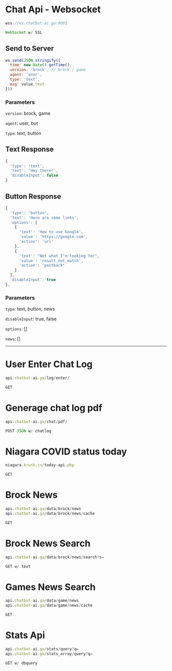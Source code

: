 # Chat Api - Websocket

```js
wss://ws.chatbot-ai.ga:8001

WebSocket w/ SSL
```
## Send to Server
```js
ws.send(JSON.stringify({
  time: new Date().getTime(),
  version: 'brock', // brock / game
  agent: 'user',
  type: 'text',
  msg: value.text
}))
```

### Parameters

`version`: brock, game

`agent`: user, bot

`type`: text, button

## Text Response
```js
{
  'type': 'text',
  'text': 'Hey there!',
  'disableInput': false
}
```

## Button Response
```js
{
  'type': 'button',
  'text': 'Here are some links',
  'options': [
    {
      'text': 'How to use Google',
      'value': 'https://google.com',
      'action': 'url'
    },
    {
      'text': "Not what I'm looking for",
      'value': 'result_not_match',
      'action': 'postback'
    }
  ],
  'disableInput': true
},
```

### Parameters

`type`: text, button, news

`disableInput`: true, false

`options`: []

`news`: []

---

# User Enter Chat Log

```js
api.chatbot-ai.ga/log/enter/

GET
```

# Generage chat log pdf

```js
api.chatbot-ai.ga/chat/pdf/

POST JSON w/ chatlog
```

# Niagara COVID status today
```js
niagara.krunk.cn/today-api.php

GET
```

# Brock News
```js
api.chatbot-ai.ga/data/brock/news
api.chatbot-ai.ga/data/brock/news/cache

GET
```

# Brock News Search
```js
api.chatbot-ai.ga/data/brock/news/search?s=

GET w/ text
```

# Games News Search
```js
api.chatbot-ai.ga/data/game/news
api.chatbot-ai.ga/data/game/news/cache

GET
```

# Stats Api
```js
api.chatbot-ai.ga/stats/query?q=
api.chatbot-ai.ga/stats_array/query?q=

GET w/ dbquery
```